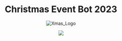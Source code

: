 <div align=center>
  
# Christmas Event Bot 2023

![Xmas_Logo](https://github.com/pxpcorn/xmas-bot/assets/43969236/a7cf597a-a57a-4443-b29b-42d1e1c39449)

[![](https://dcbadge.limes.pink/api/server/autismcrew)](https://discord.gg/autismcrew)
</div>
